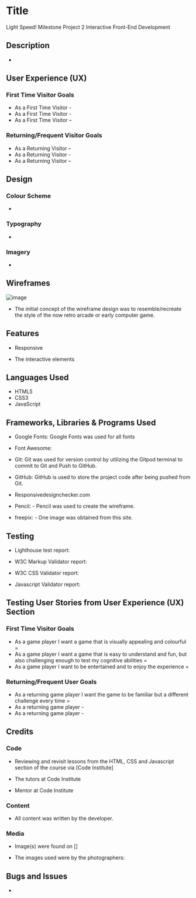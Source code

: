 # Title
Light Speed!
Milestone Project 2
Interactive Front-End
Development

## Description

* 

## User Experience (UX)

### First Time Visitor Goals

* As a First Time Visitor - 
* As a First Time Visitor - 
* As a First Time Visitor – 

### Returning/Frequent Visitor Goals

* As a Returning Visitor – 
* As a Returning Visitor - 
* As a Returning Visitor – 

## Design

### Colour Scheme

* 

### Typography

* 

### Imagery

* 
## Wireframes

![image](https://user-images.githubusercontent.com/95102264/160589979-1d8d411c-ba54-4620-8d90-5246b3df13b5.png)

* The initial concept of the wireframe design was to resemble/recreate the style of the now retro arcade or early computer game.

## Features

* Responsive 

* The interactive elements 
## Languages Used

* HTML5
* CSS3
* JavaScript

## Frameworks, Libraries & Programs Used

* Google Fonts: Google Fonts was used for all fonts

* Font Awesome: 

* Git: Git was used for version control by utilizing the Gitpod terminal to commit to Git and Push to GitHub.

* GitHub: GitHub is used to store the project code after being pushed from Git. 

* Responsivedesignchecker.com

* Pencil: - Pencil was used to create the wireframe.

* freepix: - One image was obtained from this site.


## Testing

* Lighthouse test report: 

* W3C Markup Validator report: 
* W3C CSS Validator report:
* Javascript Validator report:

## Testing User Stories from User Experience (UX) Section

### First Time Visitor Goals

* As a game player I want a game that is visually appealing and colourful = 
* As a game player I want a game that is easy to understand and fun, but also challenging enough to test my cognitive abilities = 
* As a game player I want to be entertained and to enjoy the experience = 
### Returning/Frequent User Goals

* As a returning game player I want the game to be familiar but a different challenge every time  =  
* As a returning game player - 
* As a returning game player  - 
## Credits

### Code

* Reviewing and revisit lessons from the HTML, CSS and Javascript section of the course via [Code Institute] 

* The tutors at Code Institute

* Mentor at Code Institute
### Content

* All content was written by the developer.

### Media

* Image(s) were found on []

* The images used were by the photographers:
                

## Bugs and Issues

* 

